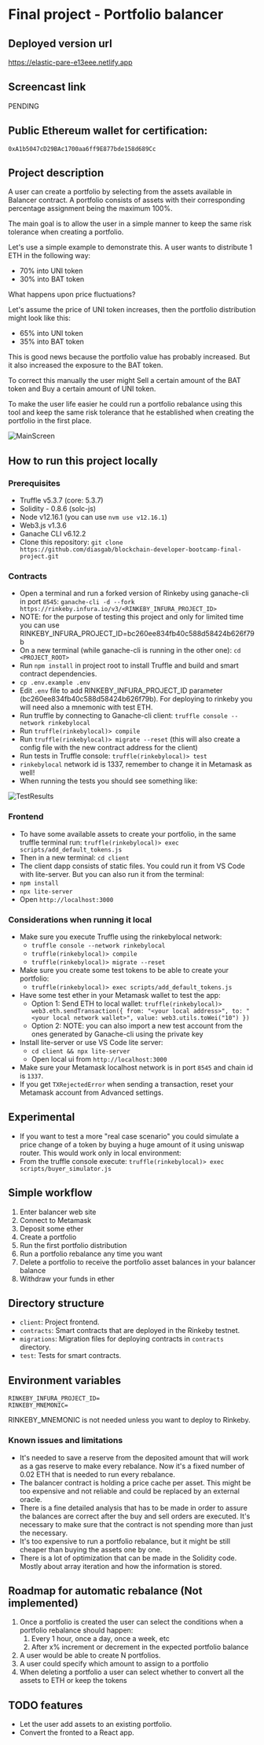 # Final project - Portfolio balancer

## Deployed version url

https://elastic-pare-e13eee.netlify.app

## Screencast link

PENDING

## Public Ethereum wallet for certification:

`0xA1b5047cD29BAc1700aa6ff9E877bde158d689Cc`

## Project description

A user can create a portfolio by selecting from the assets available in Balancer contract. A portfolio consists of assets with their corresponding percentage assignment being the maximum 100%.

The main goal is to allow the user in a simple manner to keep the same risk tolerance when creating a portfolio.

Let's use a simple example to demonstrate this. A user wants to distribute 1 ETH in the following way:
- 70% into UNI token
- 30% into BAT token

What happens upon price fluctuations?

Let's assume the price of UNI token increases, then the portfolio distribution might look like this:
- 65% into UNI token
- 35% into BAT token

This is good news because the portfolio value has probably increased. But it also increased the exposure to the BAT token.

To correct this manually the user might Sell a certain amount of the BAT token and Buy a certain amount of UNI token.

To make the user life easier he could run a portfolio rebalance using this tool and keep the same risk tolerance that he established when creating the portfolio in the first place.

![MainScreen](./docs/images/main_screen.png)

## How to run this project locally

### Prerequisites

- Truffle v5.3.7 (core: 5.3.7)
- Solidity - 0.8.6 (solc-js)
- Node v12.16.1 (you can use `nvm use v12.16.1`)
- Web3.js v1.3.6
- Ganache CLI v6.12.2
- Clone this repository: `git clone https://github.com/diasgab/blockchain-developer-bootcamp-final-project.git`

### Contracts

- Open a terminal and run a forked version of Rinkeby using ganache-cli in port `8545`: `ganache-cli -d --fork https://rinkeby.infura.io/v3/<RINKEBY_INFURA_PROJECT_ID>`
- NOTE: for the purpose of testing this project and only for limited time you can use RINKEBY_INFURA_PROJECT_ID=bc260ee834fb40c588d58424b626f79b
- On a new terminal (while ganache-cli is running in the other one): `cd <PROJECT_ROOT>`
- Run `npm install` in project root to install Truffle and build and smart contract dependencies.
- `cp .env.example .env`
- Edit `.env` file to add RINKEBY_INFURA_PROJECT_ID parameter (bc260ee834fb40c588d58424b626f79b). For deploying to rinkeby you will need also a mnemonic with test ETH.
- Run truffle by connecting to Ganache-cli client: `truffle console --network rinkebylocal`
- Run `truffle(rinkebylocal)> compile`
- Run `truffle(rinkebylocal)> migrate --reset` (this will also create a config file with the new contract address for the client)
- Run tests in Truffle console: `truffle(rinkebylocal)> test`
- `rinkebylocal` network id is 1337, remember to change it in Metamask as well!
- When running the tests you should see something like:

![TestResults](./docs/images/tests.png)

### Frontend

- To have some available assets to create your portfolio, in the same truffle terminal run: `truffle(rinkebylocal)> exec scripts/add_default_tokens.js`
- Then in a new terminal: `cd client`
- The client dapp consists of static files. You could run it from VS Code with lite-server. But you can also run it from the terminal:
- `npm install`
- `npx lite-server`
- Open `http://localhost:3000`

### Considerations when running it local

- Make sure you execute Truffle using the rinkebylocal network:
  - `truffle console --network rinkebylocal`
  - `truffle(rinkebylocal)> compile`
  - `truffle(rinkebylocal)> migrate --reset`
- Make sure you create some test tokens to be able to create your portfolio:
  - `truffle(rinkebylocal)> exec scripts/add_default_tokens.js`
- Have some test ether in your Metamask wallet to test the app:
  - Option 1: Send ETH to local wallet: `truffle(rinkebylocal)> web3.eth.sendTransaction({ from: "<your local address>", to: "<your local network wallet>", value: web3.utils.toWei("10") })`
  - Option 2: NOTE: you can also import a new test account from the ones generated by Ganache-cli using the private key
- Install lite-server or use VS Code lite server:
  - `cd client && npx lite-server`
  - Open local ui from `http://localhost:3000`
- Make sure your Metamask localhost network is in port `8545` and chain id is `1337`.
- If you get `TXRejectedError` when sending a transaction, reset your Metamask account from Advanced settings.

## Experimental

- If you want to test a more "real case scenario" you could simulate a price change of a token by buying a huge amount of it using uniswap router. This would work only in local environment: 
- From the truffle console execute: `truffle(rinkebylocal)> exec scripts/buyer_simulator.js`

## Simple workflow

1. Enter balancer web site
2. Connect to Metamask
3. Deposit some ether
4. Create a portfolio
5. Run the first portfolio distribution
6. Run a portfolio rebalance any time you want
7. Delete a portfolio to receive the portfolio asset balances in your balancer balance
8. Withdraw your funds in ether

## Directory structure

- `client`: Project frontend.
- `contracts`: Smart contracts that are deployed in the Rinkeby testnet.
- `migrations`: Migration files for deploying contracts in `contracts` directory.
- `test`: Tests for smart contracts.

## Environment variables

```
RINKEBY_INFURA_PROJECT_ID=
RINKEBY_MNEMONIC=
```
RINKEBY_MNEMONIC is not needed unless you want to deploy to Rinkeby.

### Known issues and limitations

- It's needed to save a reserve from the deposited amount that will work as a gas reserve to make every rebalance. Now it's a fixed number of 0.02 ETH that is needed to run every rebalance.
- The balancer contract is holding a price cache per asset. This might be too expensive and not reliable and could be replaced by an external oracle.
- There is a fine detailed analysis that has to be made in order to assure the balances are correct after the buy and sell orders are executed. It's necessary to make sure that the contract is not spending more than just the necessary.
- It's too expensive to run a portfolio rebalance, but it might be still cheaper than buying the assets one by one.
- There is a lot of optimization that can be made in the Solidity code. Mostly about array iteration and how the information is stored.

## Roadmap for automatic rebalance (Not implemented)

1. Once a portfolio is created the user can select the conditions when a portfolio rebalance should happen:
    1. Every 1 hour, once a day, once a week, etc
    2. After x% increment or decrement in the expected portfolio balance
2. A user would be able to create N portfolios.
3. A user could specify which amount to assign to a portfolio
4. When deleting a portfolio a user can select whether to convert all the assets to ETH or keep the tokens

## TODO features

- Let the user add assets to an existing portfolio.
- Convert the fronted to a React app.